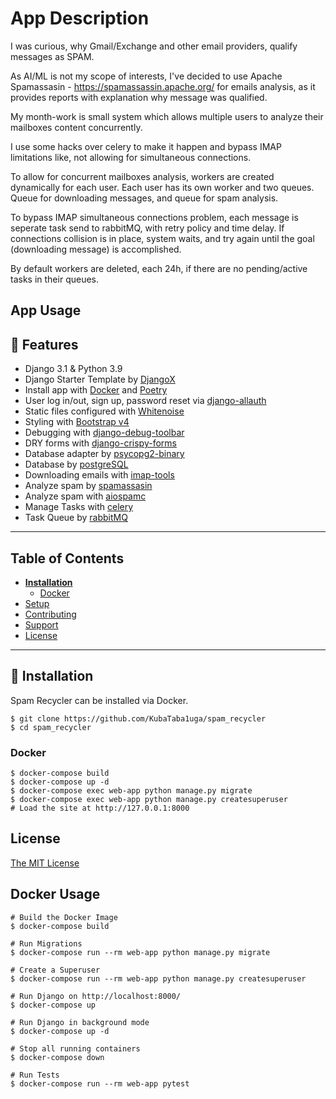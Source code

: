 # App Description

I was curious, why Gmail/Exchange and other email providers, qualify messages as SPAM.

As AI/ML is not my scope of interests, I've decided to use Apache Spamassasin - https://spamassassin.apache.org/ for emails analysis, as it provides reports with explanation why message was qualified.

My month-work is small system which allows multiple users to analyze their mailboxes content concurrently.

I use some hacks over celery to make it happen and bypass IMAP limitations like, not allowing for simultaneous connections.

To allow for concurrent mailboxes analysis, workers are created dynamically for each user. Each user has its own worker and two queues. Queue for downloading messages, and queue for spam analysis.

To bypass IMAP simultaneous connections problem, each message is seperate task send to rabbitMQ, with retry policy and time delay. If connections collision is in place, system waits, and try again until the goal (downloading message) is accomplished.

By default workers are deleted, each 24h, if there are no pending/active tasks in their queues.

## App Usage


## 🚀 Features

- Django 3.1 & Python 3.9
- Django Starter Template by [DjangoX](https://github.com/wsvincent/djangox)
- Install app with [Docker](https://www.docker.com/) and [Poetry](https://pypi.org/project/poetry/) 
- User log in/out, sign up, password reset via [django-allauth](https://github.com/pennersr/django-allauth)
- Static files configured with [Whitenoise](http://whitenoise.evans.io/en/stable/index.html)
- Styling with [Bootstrap v4](https://github.com/twbs/bootstrap)
- Debugging with [django-debug-toolbar](https://github.com/jazzband/django-debug-toolbar)
- DRY forms with [django-crispy-forms](https://github.com/django-crispy-forms/django-crispy-forms)
- Database adapter by [psycopg2-binary](https://pypi.org/project/psycopg2-binary/)
- Database by [postgreSQL](https://www.postgresql.org/)
- Downloading emails with [imap-tools](https://pypi.org/project/imap-tools/)
- Analyze spam by [spamassasin](https://spamassassin.apache.org/)
- Analyze spam with [aiospamc](https://pypi.org/project/aiospamc/)
- Manage Tasks with [celery](https://pypi.org/project/celery/)
- Task Queue by [rabbitMQ](https://www.rabbitmq.com/)

----

## Table of Contents
* **[Installation](#installation)**
  * [Docker](#docker)
* [Setup](#setup)
* [Contributing](#contributing)
* [Support](#support)
* [License](#license)

----

## 📖 Installation
Spam Recycler can be installed via Docker.
```
$ git clone https://github.com/KubaTaba1uga/spam_recycler
$ cd spam_recycler
```

### Docker

```
$ docker-compose build 
$ docker-compose up -d
$ docker-compose exec web-app python manage.py migrate
$ docker-compose exec web-app python manage.py createsuperuser
# Load the site at http://127.0.0.1:8000
```

## License

[The MIT License](LICENSE)


## Docker Usage
```
# Build the Docker Image
$ docker-compose build

# Run Migrations
$ docker-compose run --rm web-app python manage.py migrate

# Create a Superuser
$ docker-compose run --rm web-app python manage.py createsuperuser

# Run Django on http://localhost:8000/
$ docker-compose up

# Run Django in background mode
$ docker-compose up -d

# Stop all running containers
$ docker-compose down

# Run Tests
$ docker-compose run --rm web-app pytest

```

